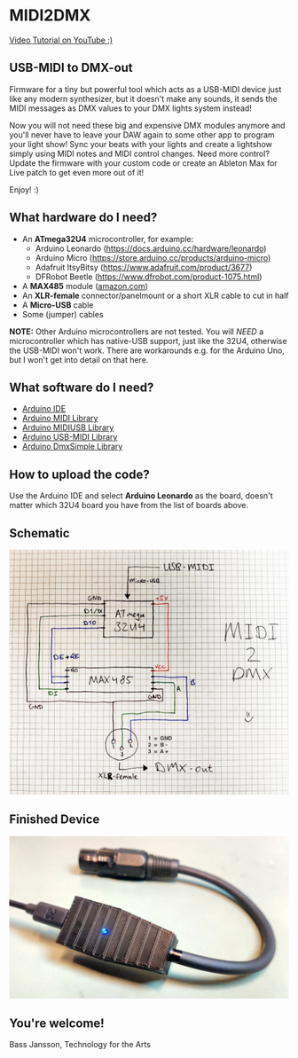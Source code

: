 # MIDI2DMX

[Video Tutorial on YouTube :)](https://youtu.be/dqrqfa0cMyE)

## USB-MIDI to DMX-out

Firmware for a tiny but powerful tool which acts as a USB-MIDI device just like any modern synthesizer, but it doesn't make any sounds, it sends the MIDI messages as DMX values to your DMX lights system instead!

Now you will not need these big and expensive DMX modules anymore and you'll never have to leave your DAW again to some other app to program your light show! Sync your beats with your lights and create a lightshow simply using MIDI notes and MIDI control changes. Need more control? Update the firmware with your custom code or create an Ableton Max for Live patch to get even more out of it!

Enjoy! :)

## What hardware do I need?

- An **ATmega32U4** microcontroller, for example:
    - Arduino Leonardo (https://docs.arduino.cc/hardware/leonardo)
    - Arduino Micro (https://store.arduino.cc/products/arduino-micro)
    - Adafruit ItsyBitsy (https://www.adafruit.com/product/3677)
    - DFRobot Beetle (https://www.dfrobot.com/product-1075.html)
- A **MAX485** module ([amazon.com](https://www.amazon.com/Max485-Chip-RS-485-Module-Raspberry/dp/B00NIOLNAG/ref=sr_1_3?crid=2LWYPWLXT9T3W&keywords=max485&qid=1658936062&sprefix=max48%2Caps%2C170&sr=8-3))
- An **XLR-female** connector/panelmount or a short XLR cable to cut in half
- A **Micro-USB** cable
- Some (jumper) cables

**NOTE:** Other Arduino microcontrollers are not tested. You will _NEED_ a microcontroller which has native-USB support, just like the 32U4, otherwise the USB-MIDI won't work. There are workarounds e.g. for the Arduino Uno, but I won't get into detail on that here.

## What software do I need?

- [Arduino IDE](https://www.arduino.cc/en/software)
- [Arduino MIDI Library](https://github.com/FortySevenEffects/arduino_midi_library)
- [Arduino MIDIUSB Library](https://github.com/arduino-libraries/MIDIUSB)
- [Arduino USB-MIDI Library](https://github.com/lathoub/Arduino-USBMIDI)
- [Arduino DmxSimple Library](https://github.com/PaulStoffregen/DmxSimple)

## How to upload the code?

Use the Arduino IDE and select **Arduino Leonardo** as the board, doesn't matter which 32U4 board you have from the list of boards above.

## Schematic

![schematic](./images/schematic.jpg)

## Finished Device

![device](./images/device.jpg)

## You're welcome!

Bass Jansson, Technology for the Arts
